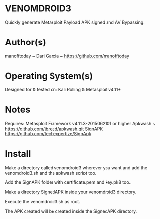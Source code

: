 # VENOMDROID3
Quickly generate Metasploit Payload APK signed and AV Bypassing. 

# Author(s)
manofftoday ~ Dari Garcia ~ https://github.com/manofftoday

# Operating System(s)
Designed for & tested on: Kali Rolling & Metasploit v4.11+

# Notes 
Requires:
Metasploit Framework v4.11.3-2015062101 or higher 
Apkwash ~ https://github.com/jbreed/apkwash.git
SignAPK   https://github.com/techexpertize/SignApk

# Install 
Make a directory called venomdroid3 wherever you want and add the venomdroid3.sh and the apkwash script too. 

Add the SignAPK folder with certificate.pem and key.pk8 too..

Make a directory SignedAPK inside your venomdroid3 directory.

Execute the venomdroid3.sh as root.

The APK created will be created inside the SignedAPK directory.


